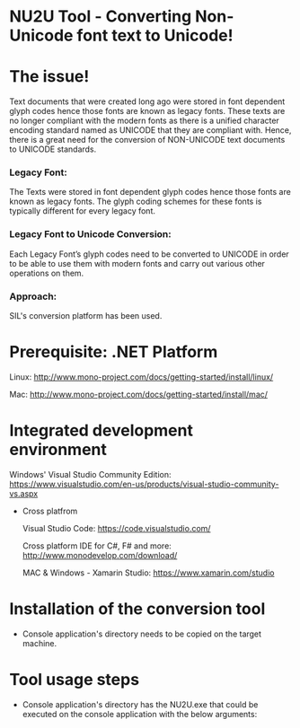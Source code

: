 # NU2U Tool - Converting Non-Unicode font text to Unicode!

# The issue!
Text documents that were created long ago were stored in font dependent glyph codes hence those fonts are known as legacy fonts. These texts are no longer compliant with the modern fonts as there is a unified character encoding standard named as UNICODE that they are compliant with. Hence, there is a great need for the conversion of NON-UNICODE text documents to UNICODE standards.

### Legacy Font:
The Texts were stored in font dependent glyph codes hence those fonts are known as legacy fonts. The glyph coding schemes for these fonts is typically different for every legacy font.

### Legacy Font to Unicode Conversion:
Each Legacy Font’s glyph codes need to be converted to UNICODE in order to be able to use them with modern fonts and carry out various other operations on them.

### Approach:
SIL's conversion platform has been used.

# Prerequisite: .NET Platform

Linux: http://www.mono-project.com/docs/getting-started/install/linux/

Mac: http://www.mono-project.com/docs/getting-started/install/mac/

# Integrated development environment

Windows' Visual Studio Community Edition: https://www.visualstudio.com/en-us/products/visual-studio-community-vs.aspx

- Cross platfrom

   Visual Studio Code: https://code.visualstudio.com/

   Cross platform IDE for C#, F# and more: http://www.monodevelop.com/download/

   MAC & Windows - Xamarin Studio: https://www.xamarin.com/studio

# Installation of the conversion tool

- Console application's directory needs to be copied on the target machine.

# Tool usage steps

- Console application's directory has the NU2U.exe that could be executed on the console application with the below arguments:


